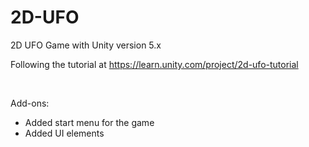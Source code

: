 # 2D-UFO
2D UFO Game with Unity version 5.x

Following the tutorial at https://learn.unity.com/project/2d-ufo-tutorial

<br/>

Add-ons:
* Added start menu for the game
* Added UI elements
